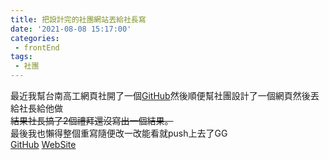```yaml
---
title: 把設計完的社團網站丟給社長寫
date: '2021-08-08 15:17:00'
categories:
 - frontEnd
tags:
 - 社團
---
```


最近我幫台南高工網頁社開了一個[GitHub](https://github.com/NTIHS-IT)然後順便幫社團設計了一個網頁然後丟給社長給他做 <br/>
~~結果社長搞了2個禮拜還沒寫出一個結果。~~ <br/>
最後我也懶得整個重寫隨便改一改能看就push上去了GG<br/>
[GitHub](https://github.com/NTIHS-IT/NTIHS-IT.github.io)
[WebSite](https://ntihs-it.github.io/)